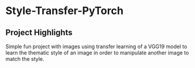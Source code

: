 # Style-Transfer-PyTorch

## Project Highlights
Simple fun project with images using transfer learning of a VGG19 model to learn the thematic style of an image in order to manipulate another image to match the style.
